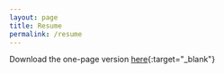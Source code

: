 ```yaml
---
layout: page
title: Resume
permalink: /resume
---
```


Download the one-page version [here](/assets/pranoto-resume-ats.pdf){:target="_blank"}